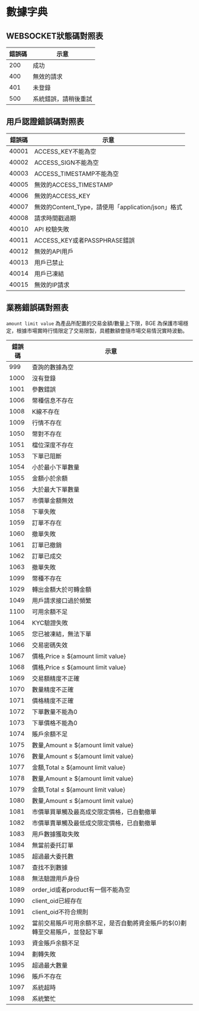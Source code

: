 # 數據字典


## WEBSOCKET狀態碼對照表
<a id="WSERR"></a>

| 錯誤碼 | 示意         |
|-----|------------|
| 200 | 成功         |
| 400 | 無效的請求      |
| 401 | 未登錄        |
| 500 | 系統錯誤，請稍後重試 |


## 用戶認證錯誤碼對照表

<a id="ERR2"></a>

| 錯誤碼   | 示意                                      |
|-------|-----------------------------------------|
| 40001 | ACCESS_KEY不能為空                          |
| 40002 | ACCESS_SIGN不能為空                         |
| 40003 | ACCESS_TIMESTAMP不能為空                    |
| 40005 | 無效的ACCESS_TIMESTAMP                     |
| 40006 | 無效的ACCESS_KEY                           |
| 40007 | 無效的Content_Type，請使用「application/json」格式 |
| 40008 | 請求時間戳過期                                 |
| 40010 | API 校驗失敗                                |
| 40011 | ACCESS_KEY或者PASSPHRASE錯誤                |
| 40012 | 無效的API用戶                                |
| 40013 | 用戶已禁止                                   |
| 40014 | 用戶已凍結                                   |
| 40015 | 無效的IP請求                                 |

## 業務錯誤碼對照表

`amount limit value` 為產品所配置的交易金額/數量上下限，BGE 為保護市場穩定，根據市場實時行情限定了交易限製，具體數額會隨市場交易情況實時波動。
<a id="ERR1"></a>

| 錯誤碼  | 示意                                |
|------|-----------------------------------|
| 999  | 查詢的數據為空                           |
| 1000 | 沒有登錄                              |
| 1001 | 參數錯誤                              |
| 1006 | 幣種信息不存在                           |
| 1008 | K線不存在                             |
| 1009 | 行情不存在                             |
| 1050 | 幣對不存在                             |
| 1051 | 檔位深度不存在                           |
| 1053 | 下單已阻斷                             |
| 1054 | 小於最小下單數量                          |
| 1055 | 金額小於余額                            |
| 1056 | 大於最大下單數量                          |
| 1057 | 市價單金額無效                           |
| 1058 | 下單失敗                              |
| 1059 | 訂單不存在                             |
| 1060 | 撤單失敗                              |
| 1061 | 訂單已撤銷                             |
| 1062 | 訂單已成交                             |
| 1063 | 撤單失敗                              |
| 1099 | 幣種不存在                             |
| 1029 | 轉出金額大於可轉金額                        |
| 1049 | 用戶請求接口過於頻繁                        |
| 1100 | 可用余額不足                            |
| 1064 | KYC驗證失敗                           |
| 1065 | 您已被凍結，無法下單                        |
| 1066 | 交易密碼失效                            |
| 1067 | 價格,Price ≥ ${amount limit value}  |
| 1068 | 價格,Price ≤ ${amount limit value}  |
| 1069 | 交易額精度不正確                          |
| 1070 | 數量精度不正確                           |
| 1071 | 價格精度不正確                           |
| 1072 | 下單數量不能為0                          |
| 1073 | 下單價格不能為0                          |
| 1074 | 賬戶余額不足                            |
| 1075 | 數量,Amount ≥ ${amount limit value} |
| 1076 | 數量,Amount ≤ ${amount limit value} |
| 1077 | 金額,Total ≥ ${amount limit value}  |
| 1078 | 數量,Amount ≥ ${amount limit value} |
| 1079 | 金額,Total ≤ ${amount limit value}  |
| 1080 | 數量,Amount ≤ ${amount limit value} |
| 1081 | 市價單買單觸及最高成交限定價格，已自動撤單             |
| 1082 | 市價單賣單觸及最低成交限定價格，已自動撤單             |
| 1083 | 用戶數據獲取失敗                          |
| 1084 | 無當前委托訂單                           |
| 1085 | 超過最大委托數                           |
| 1087 | 查找不到數據                            |
| 1088 | 無法驗證用戶身份                            |
| 1089 | order_id或者product有一個不能為空                            |
| 1090 | client_oid已經存在                            |
| 1091 | client_oid不符合規則                            |
| 1092 | 當前交易賬戶可用余額不足，是否自動將資金賬戶的${0}劃轉至交易賬戶，並發起下單                            |
| 1093 | 資金賬戶余額不足                            |
| 1094 | 劃轉失敗                            |
| 1095 | 超過最大數量                            |
| 1096 | 賬戶不存在                             |
| 1097 | 系統超時                             |
| 1098 | 系統繁忙                             |
